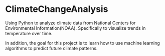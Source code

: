 # ClimateChangeAnalysis

Using Python to analyze climate data from National Centers for Environmental Information(NOAA). Specifically to visualize trends in temperature over time. 

In addition, the goal for this project is to learn how to use machine learning algorithms to predict future climate patterns.
